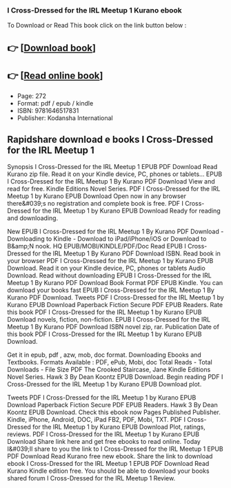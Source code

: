### I Cross-Dressed for the IRL Meetup 1 Kurano ebook

To Download or Read This book click on the link button below :

## 👉  [**[Download book](http://filesbooks.info/download.php?group=book&from=github.com&id=717254&lnk=1064 "Download book")**]

## 👉  [**[Read online book](http://filesbooks.info/download.php?group=book&from=github.com&id=717254&lnk=1064 "Read online book")**]


* Page: 272
* Format: pdf / epub / kindle
* ISBN: 9781646517831
* Publisher: Kodansha International



## Rapidshare download e books I Cross-Dressed for the IRL Meetup 1


Synopsis I Cross-Dressed for the IRL Meetup 1 EPUB PDF Download Read Kurano zip file. Read it on your Kindle device, PC, phones or tablets... EPUB I Cross-Dressed for the IRL Meetup 1 By Kurano PDF Download View and read for free. Kindle Editions Novel Series. PDF I Cross-Dressed for the IRL Meetup 1 by Kurano EPUB Download Open now in any browser there&amp;#039;s no registration and complete book is free. PDF I Cross-Dressed for the IRL Meetup 1 by Kurano EPUB Download Ready for reading and downloading.

New EPUB I Cross-Dressed for the IRL Meetup 1 By Kurano PDF Download - Downloading to Kindle - Download to iPad/iPhone/iOS or Download to B&amp;amp;N nook. HQ EPUB/MOBI/KINDLE/PDF/Doc Read EPUB I Cross-Dressed for the IRL Meetup 1 By Kurano PDF Download ISBN. Read book in your browser PDF I Cross-Dressed for the IRL Meetup 1 by Kurano EPUB Download. Read it on your Kindle device, PC, phones or tablets Audio Download. Read without downloading EPUB I Cross-Dressed for the IRL Meetup 1 By Kurano PDF Download Book Format PDF EPUB Kindle. You can download your books fast EPUB I Cross-Dressed for the IRL Meetup 1 By Kurano PDF Download. Tweets PDF I Cross-Dressed for the IRL Meetup 1 by Kurano EPUB Download Paperback Fiction Secure PDF EPUB Readers. Rate this book PDF I Cross-Dressed for the IRL Meetup 1 by Kurano EPUB Download novels, fiction, non-fiction. EPUB I Cross-Dressed for the IRL Meetup 1 By Kurano PDF Download ISBN novel zip, rar. Publication Date of this book PDF I Cross-Dressed for the IRL Meetup 1 by Kurano EPUB Download.

Get it in epub, pdf , azw, mob, doc format. Downloading Ebooks and Textbooks. Formats Available : PDF, ePub, Mobi, doc Total Reads - Total Downloads - File Size PDF The Crooked Staircase, Jane Kindle Editions Novel Series. Hawk 3 By Dean Koontz EPUB Download. Begin reading PDF I Cross-Dressed for the IRL Meetup 1 by Kurano EPUB Download plot.

Tweets PDF I Cross-Dressed for the IRL Meetup 1 by Kurano EPUB Download Paperback Fiction Secure PDF EPUB Readers. Hawk 3 By Dean Koontz EPUB Download. Check this ebook now Pages Published Publisher. Kindle, iPhone, Android, DOC, iPad FB2, PDF, Mobi, TXT. PDF I Cross-Dressed for the IRL Meetup 1 by Kurano EPUB Download Plot, ratings, reviews. PDF I Cross-Dressed for the IRL Meetup 1 by Kurano EPUB Download Share link here and get free ebooks to read online. Today I&amp;#039;ll share to you the link to I Cross-Dressed for the IRL Meetup 1 EPUB PDF Download Read Kurano free new ebook. Share the link to download ebook I Cross-Dressed for the IRL Meetup 1 EPUB PDF Download Read Kurano Kindle edition free. You should be able to download your books shared forum I Cross-Dressed for the IRL Meetup 1 Review.





